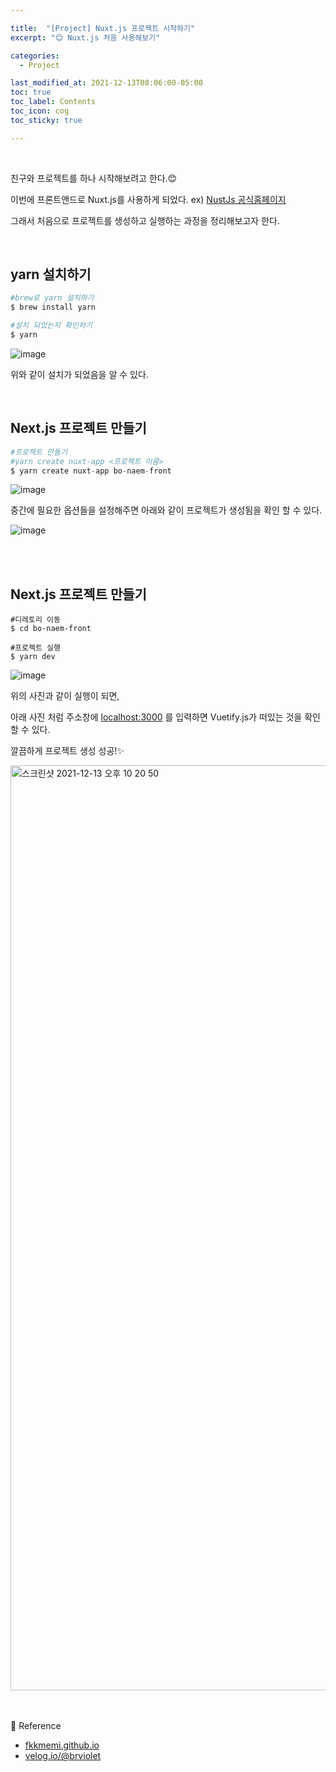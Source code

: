 ```yaml
---

title:  "[Project] Nuxt.js 프로젝트 시작하기"
excerpt: "😊 Nuxt.js 처음 사용해보기"

categories:
  - Project

last_modified_at: 2021-12-13T08:06:00-05:00
toc: true
toc_label: Contents
toc_icon: cog
toc_sticky: true

---
```


<br />

친구와 프로젝트를 하나 시작해보려고 한다.😊

이번에 프론트앤드로 Nuxt.js를 사용하게 되었다. ex) <a href="https://nuxtjs.org/" target="_blank">NustJs 공식홈페이지</a>

그래서 처음으로 프로젝트를 생성하고 실행하는 과정을 정리해보고자 한다. 



<br />

## yarn 설치하기

```s
#brew로 yarn 설치하기
$ brew install yarn

#설치 되었는지 확인하기
$ yarn
```

![image](https://user-images.githubusercontent.com/42812764/145818656-96a25c2a-d2ac-4874-9d89-4791f3f0714f.png)

위와 같이 설치가 되었음을 알 수 있다.

<br />



## Next.js 프로젝트 만들기

```s
#프로젝트 만들기
#yarn create nuxt-app <프로젝트 이름>
$ yarn create nuxt-app bo-naem-front
```

![image](https://user-images.githubusercontent.com/42812764/145819369-e4c778b7-0c70-44ed-bcd5-09e306853f48.png)

중간에 필요한 옵션들을 설정해주면 아래와 같이 프로젝트가 생성됨을 확인 할 수 있다.

![image](https://user-images.githubusercontent.com/42812764/145819510-ee15ed25-66d5-44ad-b4aa-ef20084991f5.png)

<br />

<br />

## Next.js 프로젝트 만들기

```
#디레토리 이동
$ cd bo-naem-front

#프로젝트 실행
$ yarn dev
```

![image](https://user-images.githubusercontent.com/42812764/145838793-12656acb-affe-4170-a1ad-776cb2976e78.png)

위의 사진과 같이 실행이 되면,

아래 사진 처럼 주소창에 <a href="http://localhost:3000/" target="_blank">localhost:3000</a> 를 입력하면 Vuetify.js가 떠있는 것을 확인 할 수 있다. 

깔끔하게 프로젝트 생성 성공!✨

<img width="1480" alt="스크린샷 2021-12-13 오후 10 20 50" src="https://user-images.githubusercontent.com/42812764/145819959-2d257dd1-13d4-4b9a-a103-a30d292b7f64.png">

<br />

<br />

<br />



🌿 Reference

- <a href="https://fkkmemi.github.io/nuxt/nuxt-002-install/" target="_blank">fkkmemi.github.io</a>
- <a href="https://velog.io/@brviolet/Nuxt.js-%EC%8B%9C%EC%9E%91%ED%95%98%EA%B8%B0-1.-%EC%84%A4%EC%B9%98" target="_blank">velog.io/@brviolet</a>

